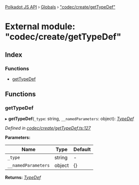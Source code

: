 [Polkadot JS API](../README.md) › [Globals](../globals.md) › ["codec/create/getTypeDef"](_codec_create_gettypedef_.md)

# External module: "codec/create/getTypeDef"

## Index

### Functions

* [getTypeDef](_codec_create_gettypedef_.md#gettypedef)

## Functions

###  getTypeDef

▸ **getTypeDef**(`_type`: string, `__namedParameters`: object): *[TypeDef](../interfaces/_codec_create_types_.typedef.md)*

*Defined in [codec/create/getTypeDef.ts:127](https://github.com/polkadot-js/api/blob/022c7ea645/packages/types/src/codec/create/getTypeDef.ts#L127)*

**Parameters:**

Name | Type | Default |
------ | ------ | ------ |
`_type` | string | - |
`__namedParameters` | object |  {} |

**Returns:** *[TypeDef](../interfaces/_codec_create_types_.typedef.md)*
